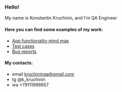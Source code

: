  ### Hello! 
My name is Konstantin Kruchinin, and I'm QA Engineer
#### Here you can find some examples of my work:
- [App functionality mind map](https://drive.google.com/file/d/1RbvVzT1W00iPKpNkDtEQTnoCIGrP7IDB/view?usp=sharing)
- [Test cases](https://drive.google.com/drive/folders/1SGbswAvXjTPavZmnuL-gXG_RYyeUJJ7m?usp=sharing)
- [Bug reports](https://drive.google.com/drive/folders/1PdTKcJyDHYXhAbNbjnXnUXIYy5UNPZn8?usp=sharing)
#### My contacts:
+ email kruchininqa@gmail.com
+ tg @k_kruchinin
+ wa +79111998957


<!---
Kostianych89/Kostianych89 is a ✨ special ✨ repository because its `README.md` (this file) appears on your GitHub profile.
You can click the Preview link to take a look at your changes.
--->
